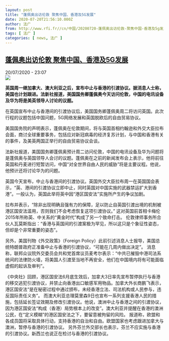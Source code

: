 ```yaml
---
layout: post
title: "蓬佩奥出访伦敦 聚焦中国、香港及5G发展"
date: 2020-07-20T21:56:10.000Z
author: 法广
from: http://www.rfi.fr//cn/中国/20200720-蓬佩奥出访伦敦-聚焦中国-香港及5g发展
tags: [ 法广 ]
categories: [ news, 法广 ]
---
```

<!--1595282170000-->
[蓬佩奥出访伦敦 聚焦中国、香港及5G发展](http://www.rfi.fr//cn/%E4%B8%AD%E5%9B%BD/20200720-%E8%93%AC%E4%BD%A9%E5%A5%A5%E5%87%BA%E8%AE%BF%E4%BC%A6%E6%95%A6-%E8%81%9A%E7%84%A6%E4%B8%AD%E5%9B%BD-%E9%A6%99%E6%B8%AF%E5%8F%8A5g%E5%8F%91%E5%B1%95)
------

<div>
<div>20/07/2020 - 23:07</div><img src="https://s.rfi.fr/media/display/e5fe0574-cacc-11ea-adc8-005056a98db9/w:310/p:16x9/2020-07-20T203203Z_1984797_RC27XH99AUZD_RTRMADP_3_USA-BRITAIN.JPG"><p><strong>英国周一继加拿大、澳大利亚之后，宣布中止与香港的引渡协议。据消息人士称，美国也计划跟进。法新社报道，美国国务卿蓬佩奥今天访问伦敦，中国的电讯设备及华为将是美英领导人讨论的议题。</strong></p><div class="t-content__body u-clearfix"><div class="m-interstitial"></div><p>在英国宣布中止与香港间的引渡协议后，美国国务卿蓬佩奥周二将访问英国。此次行程的议题包括中国问题，5G网络发展和英国脱欧后的自由贸易协议。</p><p>美国国务院的声明表示，蓬佩奥在伦敦期间，将与英国首相约翰逊和外交大臣拉布会面，商讨全球重要事务，包括应对新冠病毒的经济复苏计划，与中国和香港有关的事件，及美英两国正举行的自由贸易协议会谈。</p><p>法新社报道，美国国务卿蓬佩奥预计周二访问伦敦，中国的电讯设备及华为问题将是蓬佩奥与英国领导人会讨的议题。蓬佩奥在之前的新闻发布会上表示，他将前往英国和丹麦进行短暂访问，中国“对全世界自由人民的威胁”将是主要议程。他说，他预计还将讨论华为的问题。</p><p>英国今天宣布，中止与香港间的引渡协议。英国外交大臣拉布周一在英国国会表示，“英、港间的引渡协议立即中止，同时英国对中国实施的武器禁运扩大到香港”。一般认为，英国此举将英中因“港区国安法”实施所产生的争议加剧。</p><p>拉布并表示，“除非出现明确且强有力的保障，足以防止自英国引渡出境的机制被港区国安法滥用，否则我们不会考虑恢复这项引渡协议。” 这对英国前首相卡梅伦2015年所称英、中关系的“黄金时代”构成了另一个致命打击。 伦敦律师事务所合伙人瓦莫斯指出：“香港与英国间的引渡案极为罕见，所以这只是个象征性姿态，但却是个非常重要的姿态”。</p><p>另外，美国刊物《外交政策》（Foreign Policy）此前引述消息人士报导，美国总统特朗普政府正准备中止与香港的引渡协议，“可能在几周内做出决定”。 消息称，联邦众议院外交委员会共和党首席议员麦考尔表示：“中共已摧毁中港司法系统间的法律防火墙，将美国人引渡至当地不再安全，他们在中国境内将有可能面临虚假的起诉及审判”。</p><p>《中央社》回顾，港区国安法6月底生效后，加拿大3日率先宣布暂停执行与香港的移交逃犯引渡协议，并禁止向香港出口敏感军用物品。加拿大外长商鹏飞表示，港区国安法“是在秘密过程中通过颁布，未经香港立法、司法机构或人民参与，违反国际责任义务”。 而澳大利亚总理莫里森9日也宣布一系列支援香港人民的措施，包括延长签证效期及修改引渡协议。他说，澳洲中止与香港之间的引渡协议，因为港区国安法“构成（香港）局势根本上的改变”。澳大利亚并提醒在香港的澳洲公民，在“定义模糊”的港区国安法之下，要留意被拘留的风险。 报道称，欧盟和各成员国将采取具体行动，支持香港的自治和自由。欧盟国家也考虑跟进加拿大与澳洲，暂停与香港的引渡协议。 另外芬兰外交部长也表示，芬兰不应实施与香港的引渡协议。新西兰也说正在检讨与香港的引渡协议。</p><div class="o-self-promo o-self-promo--nl o-self-promo--hidden" data-selfpromo-newsletter></div><div class="o-self-promo o-self-promo--app o-self-promo--hidden" data-selfpromo-app></div></div>
</div>
